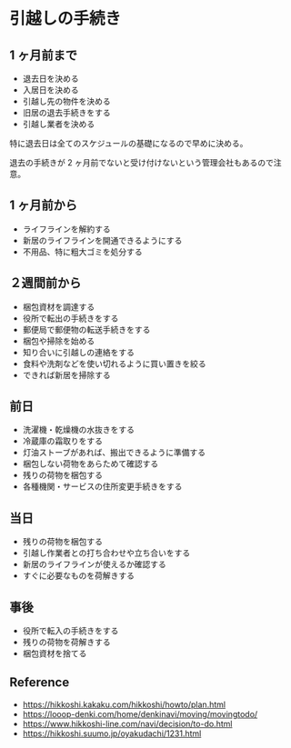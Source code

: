 # 引越しの手続き

## 1 ヶ月前まで

- 退去日を決める
- 入居日を決める
- 引越し先の物件を決める
- 旧居の退去手続きをする
- 引越し業者を決める

特に退去日は全てのスケジュールの基礎になるので早めに決める。

退去の手続きが 2 ヶ月前でないと受け付けないという管理会社もあるので注意。

## 1 ヶ月前から

- ライフラインを解約する
- 新居のライフラインを開通できるようにする
- 不用品、特に粗大ゴミを処分する

## ２週間前から

- 梱包資材を調達する
- 役所で転出の手続きをする
- 郵便局で郵便物の転送手続きをする
- 梱包や掃除を始める
- 知り合いに引越しの連絡をする
- 食料や洗剤などを使い切れるように買い置きを絞る
- できれば新居を掃除する

## 前日

- 洗濯機・乾燥機の水抜きをする
- 冷蔵庫の霜取りをする
- 灯油ストーブがあれば、搬出できるように準備する
- 梱包しない荷物をあらためて確認する
- 残りの荷物を梱包する
- 各種機関・サービスの住所変更手続きをする

## 当日

- 残りの荷物を梱包する
- 引越し作業者との打ち合わせや立ち合いをする
- 新居のライフラインが使えるか確認する
- すぐに必要なものを荷解きする

## 事後

- 役所で転入の手続きをする
- 残りの荷物を荷解きする
- 梱包資材を捨てる

## Reference

- https://hikkoshi.kakaku.com/hikkoshi/howto/plan.html
- https://looop-denki.com/home/denkinavi/moving/movingtodo/
- https://www.hikkoshi-line.com/navi/decision/to-do.html
- https://hikkoshi.suumo.jp/oyakudachi/1231.html
